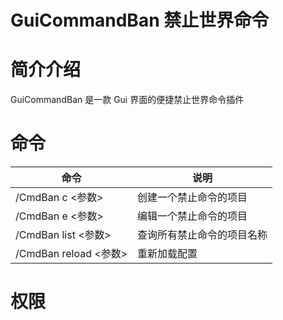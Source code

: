 # GuiCommandBan     禁止世界命令                    



# 简介介绍
GuiCommandBan 是一款 Gui 界面的便捷禁止世界命令插件


# 命令
|命令|说明|
|----|----|
|/CmdBan c <参数> |创建一个禁止命令的项目|
|/CmdBan e <参数> |编辑一个禁止命令的项目|
|/CmdBan list <参数> |查询所有禁止命令的项目名称|
|/CmdBan reload <参数> |重新加载配置|

# 权限


# 
